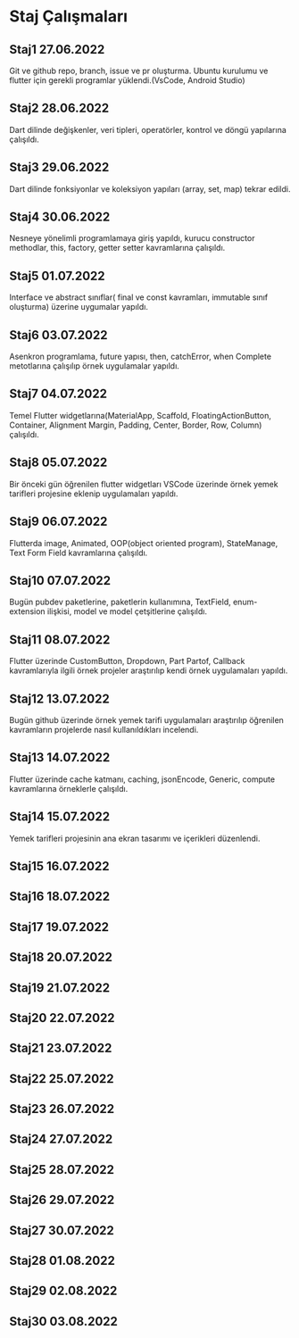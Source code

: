 <h1> Staj Çalışmaları</h1>
  <h2>Staj1 27.06.2022</h2>
  Git ve github repo, branch, issue ve pr oluşturma. Ubuntu kurulumu ve flutter için gerekli programlar yüklendi.(VsCode, Android Studio)
  <h2>Staj2 28.06.2022</h2>
  Dart dilinde değişkenler, veri tipleri, operatörler, kontrol ve döngü yapılarına çalışıldı.
  <h2>Staj3 29.06.2022</h2>
  Dart dilinde fonksiyonlar ve koleksiyon yapıları (array, set, map) tekrar edildi.
  <h2>Staj4 30.06.2022</h2>
  Nesneye yönelimli programlamaya giriş yapıldı, kurucu constructor methodlar, this, factory, getter setter kavramlarına çalışıldı.
  <h2>Staj5 01.07.2022</h2>
  Interface ve abstract sınıflar( final ve const kavramları, immutable sınıf oluşturma) üzerine uygumalar yapıldı.
  <h2>Staj6 03.07.2022</h2>
  Asenkron programlama, future yapısı, then, catchError, when Complete metotlarına çalışılıp örnek uygulamalar yapıldı.
  <h2>Staj7 04.07.2022</h2>
  Temel Flutter widgetlarına(MaterialApp, Scaffold, FloatingActionButton, Container, Alignment Margin, Padding, Center, Border, Row, Column) çalışıldı.
  <h2>Staj8 05.07.2022</h2>
  Bir önceki gün öğrenilen flutter widgetları VSCode üzerinde örnek yemek tarifleri projesine eklenip uygulamaları yapıldı.
  <h2>Staj9 06.07.2022</h2>
  Flutterda image, Animated, OOP(object oriented program), StateManage, Text Form Field kavramlarına çalışıldı.
  <h2>Staj10 07.07.2022</h2>
  Bugün pubdev paketlerine, paketlerin kullanımına, TextField, enum-extension ilişkisi, model ve model çetşitlerine çalışıldı.
  <h2>Staj11 08.07.2022</h2>
  Flutter üzerinde CustomButton, Dropdown, Part Partof, Callback kavramlarıyla ilgili örnek projeler araştırılıp kendi örnek uygulamaları yapıldı.
  <h2>Staj12 13.07.2022</h2>
  Bugün github üzerinde örnek yemek tarifi uygulamaları araştırılıp öğrenilen kavramların projelerde nasıl kullanıldıkları incelendi.
  <h2>Staj13 14.07.2022</h2>
  Flutter üzerinde cache katmanı, caching, jsonEncode, Generic, compute kavramlarına örneklerle çalışıldı.
  <h2>Staj14 15.07.2022</h2>
  Yemek tarifleri projesinin ana ekran tasarımı ve içerikleri düzenlendi.
  <h2>Staj15 16.07.2022</h2>

  <h2>Staj16 18.07.2022</h2>

  <h2>Staj17 19.07.2022</h2>

  <h2>Staj18 20.07.2022</h2>

  <h2>Staj19 21.07.2022</h2>

  <h2>Staj20 22.07.2022</h2>

  <h2>Staj21 23.07.2022</h2>

  <h2>Staj22 25.07.2022</h2>

  <h2>Staj23 26.07.2022</h2>

  <h2>Staj24 27.07.2022</h2>

  <h2>Staj25 28.07.2022</h2>

  <h2>Staj26 29.07.2022</h2>

  <h2>Staj27 30.07.2022</h2>

  <h2>Staj28 01.08.2022</h2>

  <h2>Staj29 02.08.2022</h2>

  <h2>Staj30 03.08.2022</h2>
  
